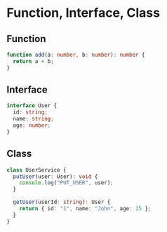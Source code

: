 # Function, Interface, Class

## Function

```typescript
function add(a: number, b: number): number {
  return a + b;
}
```

## Interface

```typescript
interface User {
  id: string;
  name: string;
  age: number;
}
```

## Class

```typescript
class UserService {
  putUser(user: User): void {
    console.log("PUT_USER", user);
  }

  getUser(userId: string): User {
    return { id: "1", name: "John", age: 25 };
  }
}
```
